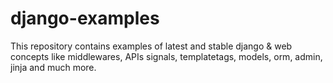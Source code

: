 # django-examples
This repository contains examples of latest and stable django &amp; web concepts like middlewares, APIs signals, templatetags, models, orm, admin, jinja and much more.
